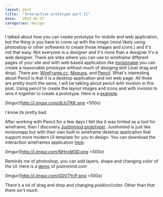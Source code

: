 ```yaml
---
layout: post
title:  "Interactive prototype part II"
date:   2015-02-27
categories: design
---
```


I talked about how you can create prototype for mobile and web application, but the thing is you have to come up with the image (most likely using photoshop or other softwares to create those images and icons.) and it's not that easy. Not everyone is a designer and it's more than a designer it's a web designer. There are sites where you can use to wireframe different pages of your site and with web based application like [invisionapp](www.invisionapp.com) you can create a reasonable prototype without much of desiging skill (Just drag and drop).
There are: [WireFrame.cc](https://wireframe.cc), [Moqups](https://moqups.com), and [Pencil](http://pencil.evolus.vn). What's interesting about Pencil is that it is a desktop application and not web page. All three are pretty much the same, I will be talking about pencil with invision in this post. Using pencil to create the layout images and icons and with invision to wire it together to create a prototype. Here is a [example](http://invis.io/A52BT6EDU).

[Imgur](http://i.imgur.com/dLjU7KK.png =500x)


I know its pretty bad.

After working with Pencil for a few days I felt like it was limited as a tool for wireframe, then I discovery [Justinmind prototyper](justinmind.com). Justinmind is just like invisionapp but with their own built in wireframe desktop application that support more modern UI template for you to design. You can download the interaction wireframes application [here](http://www.justinmind.com/download).

[Imgur](http://i.imgur.com/NHnoM3D.png =500x)


Reminds me of photoshop, you can add layers, shape and changing color of the UI.
Here is a [demo](https://www.justinmind.com/usernote/tests/14079306/14182908/14182923/index.html#/screens/d12245cc-1680-458d-89dd-4f0d7fb22724) of justinmind.com


[Imgur](http://i.imgur.com/G0V7YcP.png =500x)


There's a lot of drag and drop and changing position/color. Other than that there isn't much.
